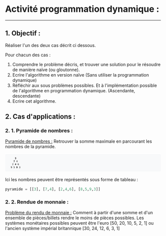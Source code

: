 # Activité programmation dynamique :

------

## 1. Objectif :

Réaliser l'un des deux cas décrit ci dessous.

Pour chacun des cas :

1. Comprendre le problème décris, et trouver une solution pour le résoudre de manière naïve (ou gloutonne).
2. Ecrire l'algorithme en version naïve (Sans utiliser la programmation dynamique)
3. Réfléchir aux sous problèmes possibles. Et à l'implémentation possible de l'algorithme en programmation dynamique. (Ascendante, descendante)
4. Ecrire cet algorithme.

## 2. Cas d'applications :

### 2. 1. Pyramide de nombres :

<u>Pyramide de nombres :</u> Retrouver la somme maximale en parcourant les nombres de la pyramide.

![image-20240404005435648](./Images/pyramide.png)

Ici les nombres peuvent être représentés sous forme de tableau : 

```python
pyramide = [[3], [7,4], [2,4,6], [8,5,9,3]]
```

### 2. 2. Rendue de monnaie :

<u>Problème du rendu de monnaie :</u> Comment à partir d'une somme et d'un ensemble de pièces/billets rendre le moins de pièces possibles. Les systèmes monétaires possibles peuvent être l'euro [50, 20, 10, 5, 2, 1] ou l'ancien système impérial britannique [30, 24, 12, 6, 3, 1]
